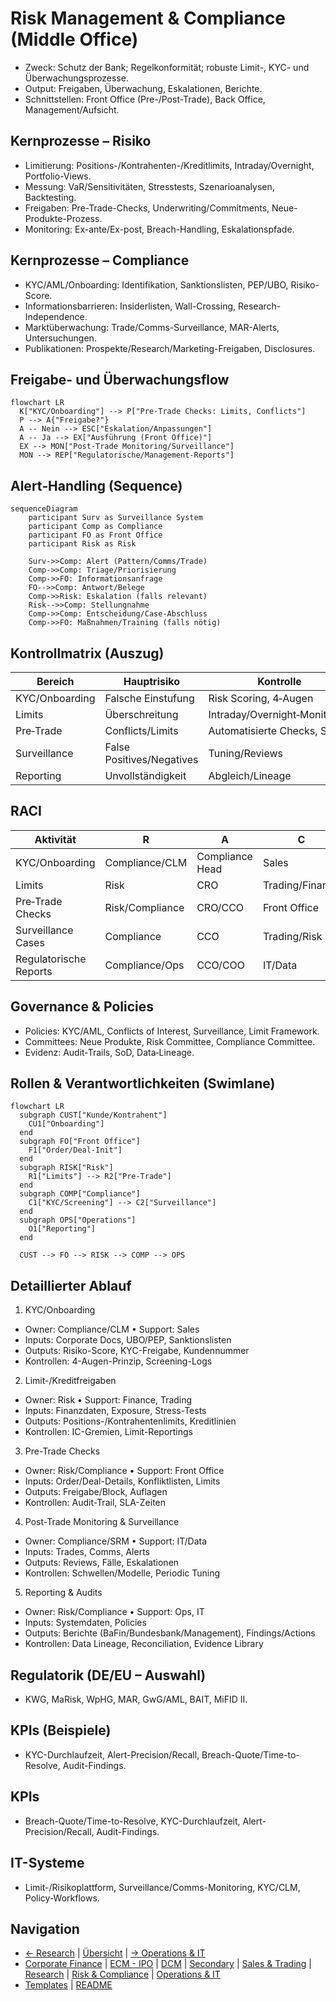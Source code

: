 # Risk Management & Compliance (Middle Office)

- Zweck: Schutz der Bank; Regelkonformität; robuste Limit-, KYC- und Überwachungsprozesse.
- Output: Freigaben, Überwachung, Eskalationen, Berichte.
- Schnittstellen: Front Office (Pre-/Post-Trade), Back Office, Management/Aufsicht.

## Kernprozesse – Risiko

- Limitierung: Positions-/Kontrahenten-/Kreditlimits, Intraday/Overnight, Portfolio-Views.
- Messung: VaR/Sensitivitäten, Stresstests, Szenarioanalysen, Backtesting.
- Freigaben: Pre-Trade-Checks, Underwriting/Commitments, Neue-Produkte-Prozess.
- Monitoring: Ex-ante/Ex-post, Breach-Handling, Eskalationspfade.

## Kernprozesse – Compliance

- KYC/AML/Onboarding: Identifikation, Sanktionslisten, PEP/UBO, Risiko-Score.
- Informationsbarrieren: Insiderlisten, Wall-Crossing, Research-Independence.
- Marktüberwachung: Trade/Comms-Surveillance, MAR-Alerts, Untersuchungen.
- Publikationen: Prospekte/Research/Marketing-Freigaben, Disclosures.

## Freigabe- und Überwachungsflow

```mermaid
flowchart LR
  K["KYC/Onboarding"] --> P["Pre-Trade Checks: Limits, Conflicts"]
  P --> A{"Freigabe?"}
  A -- Nein --> ESC["Eskalation/Anpassungen"]
  A -- Ja --> EX["Ausführung (Front Office)"]
  EX --> MON["Post-Trade Monitoring/Surveillance"]
  MON --> REP["Regulatorische/Management-Reports"]
```

## Alert‑Handling (Sequence)

```mermaid
sequenceDiagram
    participant Surv as Surveillance System
    participant Comp as Compliance
    participant FO as Front Office
    participant Risk as Risk

    Surv->>Comp: Alert (Pattern/Comms/Trade)
    Comp->>Comp: Triage/Priorisierung
    Comp->>FO: Informationsanfrage
    FO-->>Comp: Antwort/Belege
    Comp->>Risk: Eskalation (falls relevant)
    Risk-->>Comp: Stellungnahme
    Comp->>Comp: Entscheidung/Case‑Abschluss
    Comp->>FO: Maßnahmen/Training (falls nötig)
```

## Kontrollmatrix (Auszug)

| Bereich | Hauptrisiko | Kontrolle | Nachweis |
|---|---|---|---|
| KYC/Onboarding | Falsche Einstufung | Risk Scoring, 4‑Augen | KYC‑Dossier |
| Limits | Überschreitung | Intraday/Overnight‑Monitoring | Limit‑Reports |
| Pre‑Trade | Conflicts/Limits | Automatisierte Checks, SoD | Audit‑Trail |
| Surveillance | False Positives/Negatives | Tuning/Reviews | Tuning‑Protokolle |
| Reporting | Unvollständigkeit | Abgleich/Lineage | Reconciliation |

## RACI

| Aktivität | R | A | C | I |
|---|---|---|---|---|
| KYC/Onboarding | Compliance/CLM | Compliance Head | Sales | Management |
| Limits | Risk | CRO | Trading/Finance | Management |
| Pre‑Trade Checks | Risk/Compliance | CRO/CCO | Front Office | Management |
| Surveillance Cases | Compliance | CCO | Trading/Risk | Management |
| Regulatorische Reports | Compliance/Ops | CCO/COO | IT/Data | Aufsicht/Management |

## Governance & Policies

- Policies: KYC/AML, Conflicts of Interest, Surveillance, Limit Framework.
- Committees: Neue Produkte, Risk Committee, Compliance Committee.
- Evidenz: Audit‑Trails, SoD, Data‑Lineage.
## Rollen & Verantwortlichkeiten (Swimlane)

```mermaid
flowchart LR
  subgraph CUST["Kunde/Kontrahent"]
    CU1["Onboarding"]
  end
  subgraph FO["Front Office"]
    F1["Order/Deal-Init"]
  end
  subgraph RISK["Risk"]
    R1["Limits"] --> R2["Pre-Trade"]
  end
  subgraph COMP["Compliance"]
    C1["KYC/Screening"] --> C2["Surveillance"]
  end
  subgraph OPS["Operations"]
    O1["Reporting"]
  end

  CUST --> FO --> RISK --> COMP --> OPS
```

## Detaillierter Ablauf

1) KYC/Onboarding
- Owner: Compliance/CLM • Support: Sales
- Inputs: Corporate Docs, UBO/PEP, Sanktionslisten
- Outputs: Risiko-Score, KYC-Freigabe, Kundennummer
- Kontrollen: 4-Augen-Prinzip, Screening-Logs

2) Limit-/Kreditfreigaben
- Owner: Risk • Support: Finance, Trading
- Inputs: Finanzdaten, Exposure, Stress-Tests
- Outputs: Positions-/Kontrahentenlimits, Kreditlinien
- Kontrollen: IC-Gremien, Limit-Reportings

3) Pre-Trade Checks
- Owner: Risk/Compliance • Support: Front Office
- Inputs: Order/Deal-Details, Konfliktlisten, Limits
- Outputs: Freigabe/Block, Auflagen
- Kontrollen: Audit-Trail, SLA-Zeiten

4) Post-Trade Monitoring & Surveillance
- Owner: Compliance/SRM • Support: IT/Data
- Inputs: Trades, Comms, Alerts
- Outputs: Reviews, Fälle, Eskalationen
- Kontrollen: Schwellen/Modelle, Periodic Tuning

5) Reporting & Audits
- Owner: Risk/Compliance • Support: Ops, IT
- Inputs: Systemdaten, Policies
- Outputs: Berichte (BaFin/Bundesbank/Management), Findings/Actions
- Kontrollen: Data Lineage, Reconciliation, Evidence Library

## Regulatorik (DE/EU – Auswahl)
- KWG, MaRisk, WpHG, MAR, GwG/AML, BAIT, MiFID II.

## KPIs (Beispiele)
- KYC-Durchlaufzeit, Alert-Precision/Recall, Breach-Quote/Time-to-Resolve, Audit-Findings.

## KPIs

- Breach-Quote/Time-to-Resolve, KYC-Durchlaufzeit, Alert-Precision/Recall, Audit-Findings.

## IT-Systeme

- Limit-/Risikoplattform, Surveil­lance/Comms-Monitoring, KYC/CLM, Policy-Workflows.

## Navigation

- [← Research](06_Research.md) | [Übersicht](Kernprozesse_Investmentbank_Mittelstand.md) | [→ Operations & IT](08_Operations_IT.md)
- [Corporate Finance](01_Corporate_Finance_MA_Finanzierung.md) | [ECM - IPO](02_ECM_IPO.md) | [DCM](03_DCM_Anleiheemission.md) | [Secondary](04_ECM_Kapitalerhoehung_Secondary.md) | [Sales & Trading](05_Sales_Trading_Designated_Sponsoring.md) | [Research](06_Research.md) | [Risk & Compliance](07_Risk_Compliance.md) | [Operations & IT](08_Operations_IT.md)
- [Templates](templates/) | [README](README.md)
